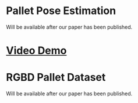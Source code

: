 
# Pallet Pose Estimation

Will be available after our paper has been published.

# [Video Demo](https://youtu.be/e--yIMWl_FE)

# RGBD Pallet Dataset

Will be available after our paper has been published.
